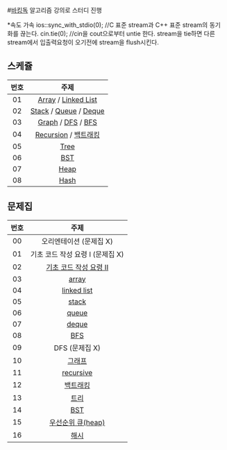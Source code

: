#[바킹독](https://blog.encrypted.gg/) 알고리즘 강의로 스터디 진행

  *속도 가속
  ios::sync_with_stdio(0); //C 표준 stream과 C++ 표준 stream의 동기화를 끊는다.
  cin.tie(0); //cin을 cout으로부터 untie 한다. stream을 tie하면 다른 stream에서 입출력요청이 오기전에 stream을 flush시킨다.

## 스케쥴

| 번호 |주제|
| :--: | :---: |
|  01  |[Array](https://blog.encrypted.gg/927?category=773649) / [Linked List](https://blog.encrypted.gg/932?category=773649)|
|  02  |[Stack](https://blog.encrypted.gg/933?category=773649) / [Queue](https://blog.encrypted.gg/934?category=773649) / [Deque](https://blog.encrypted.gg/935?category=773649)|
|  03  |[Graph](https://blog.encrypted.gg/1016?category=773649) / [DFS](https://blog.encrypted.gg/942?category=773649) / [BFS](https://blog.encrypted.gg/941?category=773649)|
|  04  |[Recursion](https://blog.encrypted.gg/943?category=773649) /  [백트래킹](https://blog.encrypted.gg/945?category=773649)|
|  05  |[Tree](https://blog.encrypted.gg/1019?category=773649)|
|  06  |[BST](https://blog.encrypted.gg/1013?category=773649)|
|  07  |[Heap](https://blog.encrypted.gg/1015?category=773649)|
|  08  |[Hash](https://blog.encrypted.gg/1009?category=773649)|
           


## 문제집

| 번호 |                                                    주제                                                    |
| :--: | :--------------------------------------------------------------------------------------------------------: |
|  00  |                                          오리엔테이션 (문제집 X)                                           |
|  01  |                                      기초 코드 작성 요령 I (문제집 X)                                      |
|  02  | [기초 코드 작성 요령 II](https://github.com/encrypted-def/basic-algo-lecture/blob/master/workbook/0x03.md) |
|  03  |         [array](https://github.com/encrypted-def/basic-algo-lecture/blob/master/workbook/0x03.md)          |
|  04  |      [linked list](https://github.com/encrypted-def/basic-algo-lecture/blob/master/workbook/0x04.md)       |
|  05  |         [stack](https://github.com/encrypted-def/basic-algo-lecture/blob/master/workbook/0x05.md)          |
|  06  |         [queue](https://github.com/encrypted-def/basic-algo-lecture/blob/master/workbook/0x06.md)          |
|  07  |         [deque](https://github.com/encrypted-def/basic-algo-lecture/blob/master/workbook/0x07.md)          |
|  08  |          [BFS](https://github.com/encrypted-def/basic-algo-lecture/blob/master/workbook/0x09.md)           |
|  09  |                                               DFS (문제집 X)                                               |
|  10  |         [그래프](https://github.com/encrypted-def/basic-algo-lecture/blob/master/workbook/0x18.md)         |
|  11  |       [recursive](https://github.com/encrypted-def/basic-algo-lecture/blob/master/workbook/0x0B.md)        |
|  12  |         [백트래킹](https://github.com/encrypted-def/basic-algo-lecture/blob/master/workbook/0x0C.md)          |
|  13  |          [트리](https://github.com/encrypted-def/basic-algo-lecture/blob/master/workbook/0x19.md)          |
|  14  |          [BST](https://github.com/encrypted-def/basic-algo-lecture/blob/master/workbook/0x16.md)           |
|  15  |   [우선순위 큐(heap)](https://github.com/encrypted-def/basic-algo-lecture/blob/master/workbook/0x17.md)    |
|  16  |          [해시](https://github.com/encrypted-def/basic-algo-lecture/blob/master/workbook/0x15.md)          |
